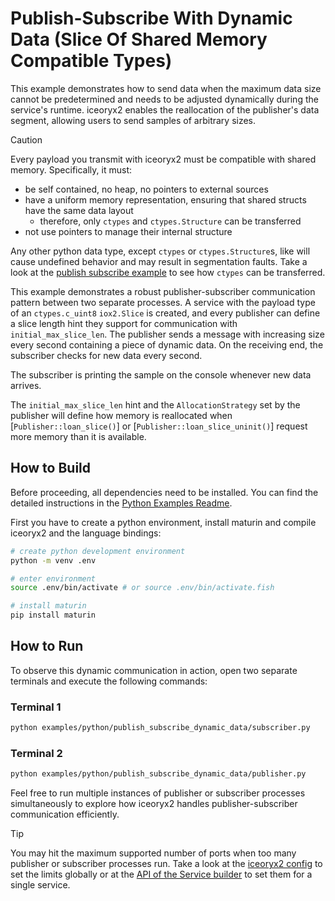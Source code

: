 # Publish-Subscribe With Dynamic Data (Slice Of Shared Memory Compatible Types)

This example demonstrates how to send data when the maximum data size cannot
be predetermined and needs to be adjusted dynamically during the service's
runtime. iceoryx2 enables the reallocation of the publisher's data segment,
allowing users to send samples of arbitrary sizes.

> [!CAUTION]
> Every payload you transmit with iceoryx2 must be compatible with shared
> memory. Specifically, it must:
>
> * be self contained, no heap, no pointers to external sources
> * have a uniform memory representation, ensuring that shared structs have the
>     same data layout
>     * therefore, only `ctypes` and `ctypes.Structure` can be transferred
> * not use pointers to manage their internal structure
>
> Any other python data type, except `ctypes` or `ctypes.Structure`s, like will
> cause undefined behavior and may result in segmentation faults. Take a look
> at the [publish subscribe example](../publish_subscribe) to see how `ctypes`
> can be transferred.

This example demonstrates a robust publisher-subscriber communication pattern
between two separate processes. A service with the payload type of an
`ctypes.c_uint8` `iox2.Slice`
is created, and every publisher can define a slice length hint they support
for communication with `initial_max_slice_len`. The publisher sends a message with
increasing size every second containing a piece of dynamic data. On the receiving
end, the subscriber checks for new data every second.

The subscriber is printing the sample on the console whenever new data arrives.

The `initial_max_slice_len` hint and the `AllocationStrategy` set by the
publisher will define how memory is reallocated when [`Publisher::loan_slice()`]
or [`Publisher::loan_slice_uninit()`] request more memory than it is available.

## How to Build

Before proceeding, all dependencies need to be installed. You can find
the detailed instructions in the [Python Examples Readme](../README.md).

First you have to create a python environment, install maturin and compile
iceoryx2 and the language bindings:

```sh
# create python development environment
python -m venv .env

# enter environment
source .env/bin/activate # or source .env/bin/activate.fish

# install maturin
pip install maturin
```

## How to Run

To observe this dynamic communication in action, open two separate terminals and
execute the following commands:

### Terminal 1

```sh
python examples/python/publish_subscribe_dynamic_data/subscriber.py
```

### Terminal 2

```sh
python examples/python/publish_subscribe_dynamic_data/publisher.py
```

Feel free to run multiple instances of publisher or subscriber processes
simultaneously to explore how iceoryx2 handles publisher-subscriber
communication efficiently.

> [!TIP]
> You may hit the maximum supported number of ports when too many publisher or
> subscriber processes run. Take a look at the
> [iceoryx2 config](../../../config) to set the limits globally or at the
> [API of the Service builder](https://docs.rs/iceoryx2/latest/iceoryx2/service/index.html)
> to set them for a single service.
